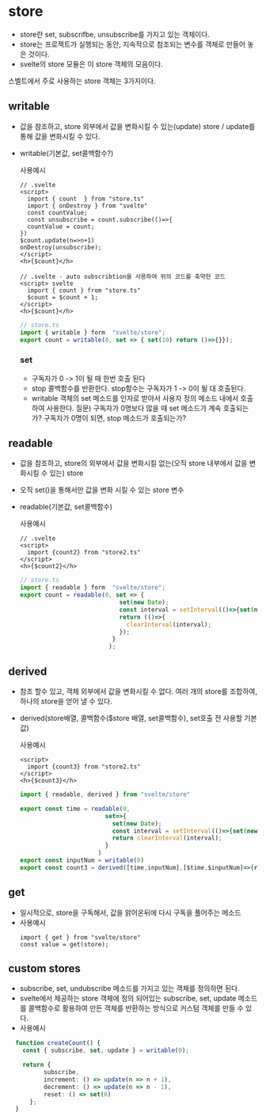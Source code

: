 # store
* store란 set, subscrifbe, unsubscribe를 가지고 있는 객체이다.
* store는 프로젝트가 실행되는 동안, 지속적으로 참조되는 변수를 객체로 만들어 놓은 것이다.
* svelte의 store 모듈은 이 store 객체의 모음이다.

스벨트에서 주로 사용하는 store 객체는 3가지이다.
## writable
* 값을 참조하고, store 외부에서 값을 변화시킬 수 있는(update) store / update를 통해 값을 변화시킬 수 있다.
* writable(기본값, set콜백함수?)

  사용예시
  ```svelte
  // .svelte
  <script>
    import { count  } from "store.ts"
    import { onDestroy } from "svelte"
    const countValue;
    const unsubscribe = count.subscribe(()=>{
    countValue = count;
  })
  $count.update(n=>n+1)
  onDestroy(unsubscribe);
  </script>
  <h>{$count}</h>
  ```
  ```svelte
  // .svelte - auto subscribtion을 사용하여 위의 코드를 축약한 코드
  <script> svelte
    import { count } from "store.ts"
    $count = $count + 1;
  </script>
  <h>{$count}</h>
  ```
  ```ts
  // store.ts
  import { writable } form  "svelte/store";
  export count = writable(0, set => { set(10) return ()=>{}});
  ```
    ### set
    * 구독자가 0 -> 1이 될 때 한번 호출 된다
    * stop 콜백함수를 반환한다. stop함수는 구독자가 1 -> 0이 될 대 호출된다.
    * writable 객체의 set 메소드를 인자로 받아서 사용자 정의 메소드 내에서 호출하여 사용한다.
    질문) 구독자가 0명보다 많을 때 set 메소드가 계속 호출되는가? 구독자가 0명이 되면, stop 메소드가 호출되는가? 
## readable
* 값을 참조하고, store의 외부에서 값을 변화시킬 없는(오직 store 내부에서 값을 변화시킬 수 있는) store
* 오직 set()을 통해서만 값을 변화 시킬 수 있는 store 변수  
* readable(기본값, set콜백함수)

  사용예시 
  ```svelte
  // .svelte
  <script>
    import {count2} from "store2.ts"
  </script>
  <h>{$count2}</h>
  ```
  ```ts
  // store.ts
  import { readable } form  "svelte/store";
  export count = readable(0, set => { 
                              set(new Date);
                              const interval = setInterval(()=>{set(new Date)},1000) 
                              return (()=>{
                                clearInterval(interval);
                              });
                            }
                           );
  ```

## derived
- 참조 할수 있고, 객체 외부에서 값을 변화시킬 수 없다. 여러 개의 store를 조합하여, 하나의 store을 얻어 낼 수 있다.
- derived(store배열, 콜백함수($store 배열, set콜백함수), set호출 전 사용할 기본값)  

  사용예시
  ``` svelte
  <script>
    import {count3} from "store2.ts"
  </script>
  <h>{$count3}</h>
  ```
  ```ts
  import { readable, derived } from "svelte/store"

  export const time = readable(0,
                          set=>{ 
                            set(new Date); 
                            const interval = setInterval(()=>{set(new Date)},1000);
                            return clearInterval(interval); 
                          }
                        ) 
  export const inputNum = writable(0)
  export const count3 = derived([time,inputNum],[$time,$inputNum]=>{return($time + $inputNum);,0});
  ```

## get
- 일시적으로, store을 구독해서, 값을 앍어온뒤에 다시 구독을 풀어주는 메소드
- 사용예시 
  ```
  import { get } from "svelte/store"
  const value = get(store);
  ```

## custom stores
- subscribe, set, undubscribe 메소드를 가지고 있는 객체를 정의하면 된다.
- svelte에서 제공하는 store 객체에 정의 되어있는 subscribe, set, update 메소드를 콜백함수로 활용하여 만든 객체를 반환하는 방식으로 커스텀 객체를 만들 수 있다.
- 사용예시 
```ts
  function createCount() {
	const { subscribe, set, update } = writable(0);

	return {
		  subscribe,
		  increment: () => update(n => n + 1),
		  decrement: () => update(n => n - 1),
		  reset: () => set(0)
	  };
  }
```